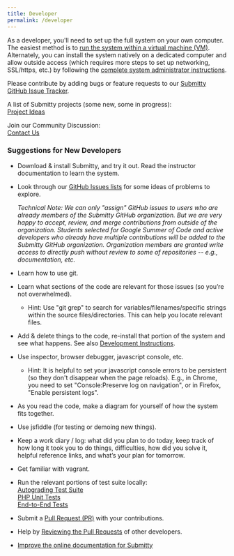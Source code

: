 ```yaml
---
title: Developer
permalink: /developer
---
```


As a developer, you'll need to set up the full system on your own
computer.  The easiest method is to 
[run the system within a virtual machine (VM)](developer/vm_install_using_vagrant).
Alternately, you can install the system natively on a dedicated
computer and allow outside access (which requires more steps to set up
networking, SSL/https, etc.) by following the
[complete system administrator instructions](/sysadmin).


Please contribute by adding bugs or feature requests to our 
[Submitty GitHub Issue Tracker](https://github.com/Submitty/Submitty/issues).


A list of Submitty projects (some new, some in progress):  
[Project Ideas](/developer/project_ideas)


Join our Community Discussion:  
[Contact Us](/contact)


### Suggestions for New Developers

* Download & install Submitty, and try it out.  Read the instructor
  documentation to learn the system.

* Look through our [GitHub Issues lists](https://github.com/Submitty/Submitty/issues) for some ideas
  of problems to explore.

  _Technical Note: We can only "assign" GitHub issues to users who are
  already members of the Submitty GitHub organization.  But we are
  very happy to accept, review, and merge contributions from outside
  of the organization.  Students selected for Google Summer of Code
  and active developers who already have multiple contributions will
  be added to the Submitty GitHub organization.  Organization members
  are granted write access to directly push without review to some of repositories --
  e.g., documentation, etc._

* Learn how to use git.

* Learn what sections of the code are relevant for those issues (so
  you’re not overwhelmed).

   * Hint: Use "git grep" to search for variables/filenames/specific
     strings within the source files/directories.  This can help you
     locate relevant files.

* Add & delete things to the code, re-install that portion of the
  system and see what happens.  See also [Development Instructions](developer/development_instructions).

* Use inspector, browser debugger, javascript console, etc.

   * Hint: It is helpful to set your javascript console errors to
     be persistent (so they don't disappear when the page reloads).
     E.g., in Chrome, you need to set "Console:Preserve log on
     navigation", or in Firefox, "Enable persistent logs".

* As you read the code, make a diagram for yourself of how the system
  fits together.

* Use jsfiddle (for testing or demoing new things).

* Keep a work diary / log: what did you plan to do today, keep track
  of how long it took you to do things, difficulties, how did you
  solve it, helpful reference links, and what’s your plan for
  tomorrow.

* Get familiar with vagrant.

* Run the relevant portions of test suite locally:  
  [Autograding Test Suite](/developer/autograding_tests)  
  [PHP Unit Tests](/developer/php_unit_tests)  
  [End-to-End Tests](/developer/end_to_end_tests)  

* Submit a [Pull Request (PR)](/developer/how_to_contribute#how-to-make-a-pull-request-to-our-submitty-github) with your contributions.

* Help by [Reviewing the Pull Requests](/developer/how_to_contribute#how-to-review-a-pull-request-pr) of other developers.

* [Improve the online documentation for Submitty](/developer/how_to_contribute#how-to-edit-submittyorg-documentation)

